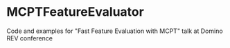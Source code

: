 # MCPTFeatureEvaluator
Code and examples for "Fast Feature Evaluation with MCPT" talk at Domino REV conference
